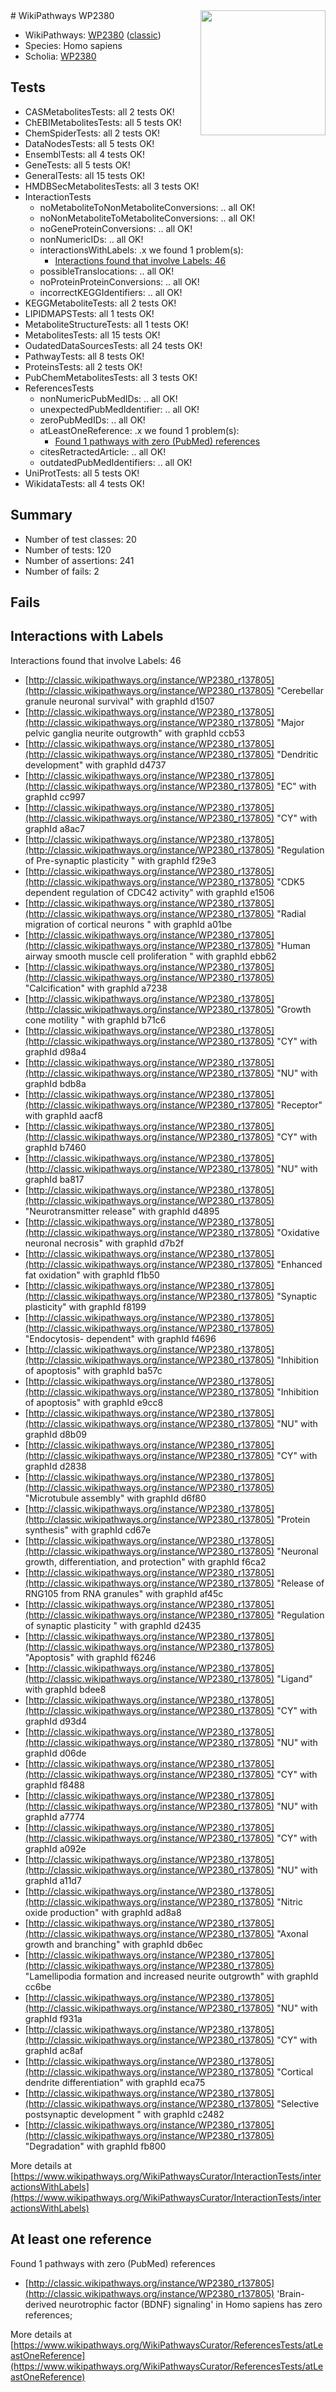 <img style="float: right; width: 200px" src="https://upload.wikimedia.org/wikipedia/commons/thumb/8/83/Wplogo_with_text_500.png/640px-Wplogo_with_text_500.png" />
# WikiPathways WP2380

* WikiPathways: [WP2380](https://wikipathways.org/pathways/WP2380) ([classic](https://classic.wikipathways.org/instance/WP2380))
* Species: Homo sapiens
* Scholia: [WP2380](https://scholia.toolforge.org/wikipathways/WP2380)
## Tests
* CASMetabolitesTests: all 2 tests OK!
* ChEBIMetabolitesTests: all 5 tests OK!
* ChemSpiderTests: all 2 tests OK!
* DataNodesTests: all 5 tests OK!
* EnsemblTests: all 4 tests OK!
* GeneTests: all 5 tests OK!
* GeneralTests: all 15 tests OK!
* HMDBSecMetabolitesTests: all 3 tests OK!
* InteractionTests
    * noMetaboliteToNonMetaboliteConversions: .. all OK!
    * noNonMetaboliteToMetaboliteConversions: .. all OK!
    * noGeneProteinConversions: .. all OK!
    * nonNumericIDs: .. all OK!
    * interactionsWithLabels: .x we found 1 problem(s):
        * [Interactions found that involve Labels: 46](#fe97a91b)
    * possibleTranslocations: .. all OK!
    * noProteinProteinConversions: .. all OK!
    * incorrectKEGGIdentifiers: .. all OK!
* KEGGMetaboliteTests: all 2 tests OK!
* LIPIDMAPSTests: all 1 tests OK!
* MetaboliteStructureTests: all 1 tests OK!
* MetabolitesTests: all 15 tests OK!
* OudatedDataSourcesTests: all 24 tests OK!
* PathwayTests: all 8 tests OK!
* ProteinsTests: all 2 tests OK!
* PubChemMetabolitesTests: all 3 tests OK!
* ReferencesTests
    * nonNumericPubMedIDs: .. all OK!
    * unexpectedPubMedIdentifier: .. all OK!
    * zeroPubMedIDs: .. all OK!
    * atLeastOneReference: .x we found 1 problem(s):
        * [Found 1 pathways with zero (PubMed) references](#d0a459f0)
    * citesRetractedArticle: .. all OK!
    * outdatedPubMedIdentifiers: .. all OK!
* UniProtTests: all 5 tests OK!
* WikidataTests: all 4 tests OK!


## Summary

* Number of test classes: 20
* Number of tests: 120
* Number of assertions: 241
* Number of fails: 2

## Fails

<a name="fe97a91b" />

## Interactions with Labels

Interactions found that involve Labels: 46

* [http://classic.wikipathways.org/instance/WP2380_r137805](http://classic.wikipathways.org/instance/WP2380_r137805) "Cerebellar
granule
neuronal
survival" with graphId d1507
* [http://classic.wikipathways.org/instance/WP2380_r137805](http://classic.wikipathways.org/instance/WP2380_r137805) "Major pelvic
ganglia neurite
outgrowth" with graphId ccb53
* [http://classic.wikipathways.org/instance/WP2380_r137805](http://classic.wikipathways.org/instance/WP2380_r137805) "Dendritic 
development" with graphId d4737
* [http://classic.wikipathways.org/instance/WP2380_r137805](http://classic.wikipathways.org/instance/WP2380_r137805) "EC" with graphId cc997
* [http://classic.wikipathways.org/instance/WP2380_r137805](http://classic.wikipathways.org/instance/WP2380_r137805) "CY" with graphId a8ac7
* [http://classic.wikipathways.org/instance/WP2380_r137805](http://classic.wikipathways.org/instance/WP2380_r137805) "Regulation of 
Pre-synaptic
plasticity " with graphId f29e3
* [http://classic.wikipathways.org/instance/WP2380_r137805](http://classic.wikipathways.org/instance/WP2380_r137805) "CDK5
dependent
regulation 
of CDC42
activity" with graphId e1506
* [http://classic.wikipathways.org/instance/WP2380_r137805](http://classic.wikipathways.org/instance/WP2380_r137805) "Radial 
migration
of cortical
neurons
" with graphId a01be
* [http://classic.wikipathways.org/instance/WP2380_r137805](http://classic.wikipathways.org/instance/WP2380_r137805) "Human airway
smooth muscle cell
proliferation
" with graphId ebb62
* [http://classic.wikipathways.org/instance/WP2380_r137805](http://classic.wikipathways.org/instance/WP2380_r137805) "Calcification" with graphId a7238
* [http://classic.wikipathways.org/instance/WP2380_r137805](http://classic.wikipathways.org/instance/WP2380_r137805) "Growth
cone
motility
" with graphId b71c6
* [http://classic.wikipathways.org/instance/WP2380_r137805](http://classic.wikipathways.org/instance/WP2380_r137805) "CY" with graphId d98a4
* [http://classic.wikipathways.org/instance/WP2380_r137805](http://classic.wikipathways.org/instance/WP2380_r137805) "NU" with graphId bdb8a
* [http://classic.wikipathways.org/instance/WP2380_r137805](http://classic.wikipathways.org/instance/WP2380_r137805) "Receptor" with graphId aacf8
* [http://classic.wikipathways.org/instance/WP2380_r137805](http://classic.wikipathways.org/instance/WP2380_r137805) "CY" with graphId b7460
* [http://classic.wikipathways.org/instance/WP2380_r137805](http://classic.wikipathways.org/instance/WP2380_r137805) "NU" with graphId ba817
* [http://classic.wikipathways.org/instance/WP2380_r137805](http://classic.wikipathways.org/instance/WP2380_r137805) "Neurotransmitter
release" with graphId d4895
* [http://classic.wikipathways.org/instance/WP2380_r137805](http://classic.wikipathways.org/instance/WP2380_r137805) "Oxidative
neuronal
necrosis" with graphId d7b2f
* [http://classic.wikipathways.org/instance/WP2380_r137805](http://classic.wikipathways.org/instance/WP2380_r137805) "Enhanced
fat
oxidation" with graphId f1b50
* [http://classic.wikipathways.org/instance/WP2380_r137805](http://classic.wikipathways.org/instance/WP2380_r137805) "Synaptic plasticity" with graphId f8199
* [http://classic.wikipathways.org/instance/WP2380_r137805](http://classic.wikipathways.org/instance/WP2380_r137805) "Endocytosis-
dependent" with graphId f4696
* [http://classic.wikipathways.org/instance/WP2380_r137805](http://classic.wikipathways.org/instance/WP2380_r137805) "Inhibition of
apoptosis" with graphId ba57c
* [http://classic.wikipathways.org/instance/WP2380_r137805](http://classic.wikipathways.org/instance/WP2380_r137805) "Inhibition of
apoptosis" with graphId e9cc8
* [http://classic.wikipathways.org/instance/WP2380_r137805](http://classic.wikipathways.org/instance/WP2380_r137805) "NU" with graphId d8b09
* [http://classic.wikipathways.org/instance/WP2380_r137805](http://classic.wikipathways.org/instance/WP2380_r137805) "CY" with graphId d2838
* [http://classic.wikipathways.org/instance/WP2380_r137805](http://classic.wikipathways.org/instance/WP2380_r137805) "Microtubule
assembly" with graphId d6f80
* [http://classic.wikipathways.org/instance/WP2380_r137805](http://classic.wikipathways.org/instance/WP2380_r137805) "Protein
synthesis" with graphId cd67e
* [http://classic.wikipathways.org/instance/WP2380_r137805](http://classic.wikipathways.org/instance/WP2380_r137805) "Neuronal growth,
differentiation,
and protection" with graphId f6ca2
* [http://classic.wikipathways.org/instance/WP2380_r137805](http://classic.wikipathways.org/instance/WP2380_r137805) "Release of RNG105
from RNA granules" with graphId af45c
* [http://classic.wikipathways.org/instance/WP2380_r137805](http://classic.wikipathways.org/instance/WP2380_r137805) "Regulation of
synaptic plasticity
" with graphId d2435
* [http://classic.wikipathways.org/instance/WP2380_r137805](http://classic.wikipathways.org/instance/WP2380_r137805) "Apoptosis" with graphId f6246
* [http://classic.wikipathways.org/instance/WP2380_r137805](http://classic.wikipathways.org/instance/WP2380_r137805) "Ligand" with graphId bdee8
* [http://classic.wikipathways.org/instance/WP2380_r137805](http://classic.wikipathways.org/instance/WP2380_r137805) "CY" with graphId d93d4
* [http://classic.wikipathways.org/instance/WP2380_r137805](http://classic.wikipathways.org/instance/WP2380_r137805) "NU" with graphId d06de
* [http://classic.wikipathways.org/instance/WP2380_r137805](http://classic.wikipathways.org/instance/WP2380_r137805) "CY" with graphId f8488
* [http://classic.wikipathways.org/instance/WP2380_r137805](http://classic.wikipathways.org/instance/WP2380_r137805) "NU" with graphId a7774
* [http://classic.wikipathways.org/instance/WP2380_r137805](http://classic.wikipathways.org/instance/WP2380_r137805) "CY" with graphId a092e
* [http://classic.wikipathways.org/instance/WP2380_r137805](http://classic.wikipathways.org/instance/WP2380_r137805) "NU" with graphId a11d7
* [http://classic.wikipathways.org/instance/WP2380_r137805](http://classic.wikipathways.org/instance/WP2380_r137805) "Nitric oxide
production" with graphId ad8a8
* [http://classic.wikipathways.org/instance/WP2380_r137805](http://classic.wikipathways.org/instance/WP2380_r137805) "Axonal growth
and branching" with graphId db6ec
* [http://classic.wikipathways.org/instance/WP2380_r137805](http://classic.wikipathways.org/instance/WP2380_r137805) "Lamellipodia formation
and increased
neurite outgrowth" with graphId cc6be
* [http://classic.wikipathways.org/instance/WP2380_r137805](http://classic.wikipathways.org/instance/WP2380_r137805) "NU" with graphId f931a
* [http://classic.wikipathways.org/instance/WP2380_r137805](http://classic.wikipathways.org/instance/WP2380_r137805) "CY" with graphId ac8af
* [http://classic.wikipathways.org/instance/WP2380_r137805](http://classic.wikipathways.org/instance/WP2380_r137805) "Cortical 
dendrite 
differentiation" with graphId eca75
* [http://classic.wikipathways.org/instance/WP2380_r137805](http://classic.wikipathways.org/instance/WP2380_r137805) "Selective
postsynaptic
development
" with graphId c2482
* [http://classic.wikipathways.org/instance/WP2380_r137805](http://classic.wikipathways.org/instance/WP2380_r137805) "Degradation" with graphId fb800


More details at [https://www.wikipathways.org/WikiPathwaysCurator/InteractionTests/interactionsWithLabels](https://www.wikipathways.org/WikiPathwaysCurator/InteractionTests/interactionsWithLabels)

<a name="d0a459f0" />

## At least one reference

Found 1 pathways with zero (PubMed) references

* [http://classic.wikipathways.org/instance/WP2380_r137805](http://classic.wikipathways.org/instance/WP2380_r137805) 'Brain-derived neurotrophic factor (BDNF) signaling' in Homo sapiens has zero references; 


More details at [https://www.wikipathways.org/WikiPathwaysCurator/ReferencesTests/atLeastOneReference](https://www.wikipathways.org/WikiPathwaysCurator/ReferencesTests/atLeastOneReference)

